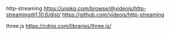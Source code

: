 http-streaming
https://unpkg.com/browse/@videojs/http-streaming@1.10.6/dist/
https://github.com/videojs/http-streaming

three.js
https://cdnjs.com/libraries/three.js/
